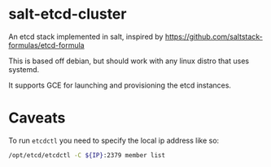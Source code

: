 # salt-etcd-cluster
An etcd stack implemented in salt, inspired by https://github.com/saltstack-formulas/etcd-formula

This is based off debian, but should work with any linux distro that uses systemd.

It supports GCE for launching and provisioning the etcd instances.

# Caveats

To run `etcdctl` you need to specify the local ip address like so:

```sh
/opt/etcd/etcdctl -C ${IP}:2379 member list
```

